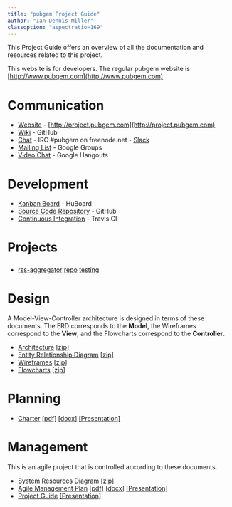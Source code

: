 ```yaml
---
title: "pubgem Project Guide"
author: "Ian Dennis Miller"
classoption: "aspectratio=169"
---
```


This Project Guide offers an overview of all the documentation and resources related to this project.

This website is for developers.  The regular pubgem website is [http://www.pubgem.com](http://www.pubgem.com)

# Communication

- [Website](http://project.pubgem.com) - [http://project.pubgem.com](http://project.pubgem.com)
- [Wiki](https://github.com/pubgem/project-guide/wiki) - GitHub
- [Chat](http://webchat.freenode.net/?channels=%23pubgem&uio=d4) - IRC #pubgem on freenode.net - [Slack](https://pubgem.slack.com)
- [Mailing List](https://groups.google.com/forum/#!forum/pubgem) - Google Groups
- [Video Chat](https://hangouts.google.com/call/vdmfia7cgjcbvcvn7qbtdzqlvye) - Google Hangouts

<!--
- [Create an Issue](unimplemented.html)
- [Team Calendar](unimplemented.html)
- [Project Blog](unimplemented.html)
-->

# Development

- [Kanban Board](https://huboard.com/pubgem) - HuBoard
- [Source Code Repository](https://github.com/pubgem) - GitHub
- [Continuous Integration](https://travis-ci.org/pubgem) - Travis CI

# Projects

- [rss-aggregator](https://huboard.com/pubgem/rss-aggregator) [repo](https://github.com/pubgem/rss-aggregator) [testing](https://travis-ci.org/pubgem/rss-aggregator) <div style="display: inline-block; background: url('https://travis-ci.org/pubgem/rss-aggregator.png?branch=master'); height: 20px; width: 100px; background-repeat-x: no-repeat;"></div>

<!--
- [Code Reviews](unimplemented.html)
- [API Documentation](unimplemented.html)
-->

<!--
# Usage

Different sorts of users (personae) have different functional uses of the project.  There is a separate guide for each Persona that explains how to use the relevant functionality.

- [User Guide](usage/pubgem_User_Guide.html) [[pdf]](usage/pubgem_User_Guide.pdf) [[docx]](usage/pubgem_User_Guide.docx)
- [Admin Guide](usage/pubgem_Admin_Guide.html) [[pdf]](usage/pubgem_Admin_Guide.pdf) [[docx]](usage/pubgem_Admin_Guide.docx)
-->

<!--
# System Operation

Projects are integrated into the production environment for release to users. The release cycle describes the interaction between development and integration.  The following documents describe system operation tasks during the release cycle.

- [Installation](operation/pubgem_Installation.html) [[pdf]](operation/pubgem_Installation.pdf) [[docx]](operation/pubgem_Installation.docx)
- [Configuration Guide](operation/pubgem_Configuration_Guide.html) [[pdf]](operation/pubgem_Configuration_Guide.pdf) [[docx]](operation/pubgem_Configuration_Guide.docx)
- [Upgrading](operation/pubgem_Upgrading.html) [[pdf]](operation/pubgem_Upgrading.pdf) [[docx]](operation/pubgem_Upgrading.docx)
- [Validation Protocol](compliance/pubgem_Validation_Protocol.html) [[pdf]](compliance/pubgem_Validation_Protocol.pdf) [[docx]](compliance/pubgem_Validation_Protocol.docx)
-->

# Design

A Model-View-Controller architecture is designed in terms of these documents.  The ERD corresponds to the **Model**, the Wireframes correspond to the **View**, and the Flowcharts correspond to the **Controller**.

<!-- - [Design Document](design/pubgem_Design.html) [[pdf]](design/pubgem_Design.pdf) [[docx]](design/pubgem_Design.docx) [[Presentation]](design/pubgem_Design_Presentation.pdf)
-->

- [Architecture](design/pubgem_Architecture.pdf) [[zip]](design/pubgem_Architecture.zip)
- [Entity Relationship Diagram](design/pubgem_Entity_Relationship_Diagram.pdf) [[zip]](design/pubgem_Entity_Relationship_Diagram.zip)
- [Wireframes](design/pubgem_Wireframes.pdf) [[zip]](design/pubgem_Wireframes.zip)
- [Flowcharts](design/pubgem_Flowcharts.pdf) [[zip]](design/pubgem_Flowcharts.zip)
<!--
- [System Map](design/pubgem_System_Map.pdf) [[zip]](design/pubgem_System_Map.zip)
- [Process Map](design/pubgem_Process_Map.pdf) [[zip]](design/pubgem_Process_Map.zip)
- [Site Map](design/pubgem_Site_Map.pdf) [[zip]](design/pubgem_Site_Map.zip)
-->

<!--
# Specifications

Specifications are derived from design documentation. As with design, these specifications correspond to the Model-View-Controller architecture.

- [System Requirements](spec/pubgem_System_Requirements.html) [[pdf]](spec/pubgem_System_Requirements.pdf) [[docx]](spec/pubgem_System_Requirements.docx)
- [Customer Requirements](compliance/pubgem_Customer_Requirements.html) [[pdf]](compliance/pubgem_Customer_Requirements.pdf) [[docx]](compliance/pubgem_Customer_Requirements.docx)
- [Data Model Specification](spec/pubgem_Data_Model_Specification.html) [[pdf]](spec/pubgem_Data_Model_Specification.pdf) [[docx]](spec/pubgem_Data_Model_Specification.docx)
- [Functional Specification](spec/pubgem_Functional_Specification.html) [[pdf]](spec/pubgem_Functional_Specification.pdf) [[docx]](spec/pubgem_Functional_Specification.docx)
- [Technical Specification](spec/pubgem_Technical_Specification.html) [[pdf]](spec/pubgem_Technical_Specification.pdf) [[docx]](spec/pubgem_Technical_Specification.docx)
-->

<!--
# Compliance Records

When the project must comply with certain standards/criteria, there will be a number of compliance records that demonstrate compliance.  Further information is described in the [Agile Compliance](planning/Agile_Compliance.html) document.

- [Compliance Report](compliance/pubgem_Compliance_Report.html) [[pdf]](compliance/pubgem_Compliance_Report.pdf) [[docx]](compliance/pubgem_Compliance_Report.docx)
- [Tests Register](compliance/pubgem_Tests_Register.html) [[pdf]](compliance/pubgem_Tests_Register.pdf) [[docx]](compliance/pubgem_Tests_Register.docx)
- [Risks Register](compliance/pubgem_Risks_Register.html) [[pdf]](compliance/pubgem_Risks_Register.pdf) [[docx]](compliance/pubgem_Risks_Register.docx)
- [Hazards Register](compliance/pubgem_Hazards_Register.html) [[pdf]](compliance/pubgem_Hazards_Register.pdf) [[docx]](compliance/pubgem_Hazards_Register.docx)
- [Mitigations Register](compliance/pubgem_Mitigations_Register.html) [[pdf]](compliance/pubgem_Mitigations_Register.pdf) [[docx]](compliance/pubgem_Mitigations_Register.docx)
- [Security](compliance/pubgem_Security.html) [[pdf]](compliance/pubgem_Security.pdf) [[docx]](compliance/pubgem_Security.docx)
-->

# Planning

- [Charter](planning/pubgem_Charter.html) [[pdf]](planning/pubgem_Charter.pdf) [[docx]](planning/pubgem_Charter.docx) [[Presentation]](planning/pubgem_Charter_Presentation.pdf)
<!--
- [Budget]()
- [Organization View](planning/pubgem_Organization_View.pdf) [[zip]](planning/pubgem_Organization_View.zip)
- [Scope](planning/pubgem_Scope.html) [[pdf]](planning/pubgem_Scope.pdf) [[docx]](planning/pubgem_Scope.docx) [[Presentation]](planning/pubgem_Scope_Presentation.pdf)
- [Timeline](planning/pubgem_Timeline.pdf) [[zip]](planning/pubgem_Timeline.zip)
-->

# Management

This is an agile project that is controlled according to these documents.

<!--
- [Checklist](planning/pubgem_Checklist.pdf) [[docx]](planning/pubgem_Checklist.docx) [[zip]](planning/pubgem_Checklist.zip)
- [QMS Manual](planning/QMS_Manual.html) [[pdf]](planning/QMS_Manual.pdf) [[docx]](planning/QMS_Manual.docx)
-->
- [System Resources Diagram](planning/pubgem_Team_Resources_Diagram.pdf) [[zip]](planning/pubgem_Team_Resources_Diagram.zip)
- [Agile Management Plan](planning/Agile_Management_Plan.html) [[pdf]](planning/Agile_Management_Plan.pdf) [[docx]](planning/Agile_Management_Plan.docx) [[Presentation]](planning/Agile_Management_Plan_Presentation.pdf)
- [Project Guide](pubgem_Project_Guide.html) [[Presentation]](pubgem_Project_Guide_Presentation.pdf)
<!--
- [Complete Project Document](pubgem_Project.pdf) [[docx]](pubgem_Project.docx)
-->
